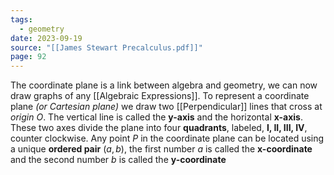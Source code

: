 ```yaml
---
tags:
  - geometry
date: 2023-09-19
source: "[[James Stewart Precalculus.pdf]]"
page: 92
---
```

The coordinate plane is a link between algebra and geometry, we can now draw graphs of any [[Algebraic Expressions]]. To represent a coordinate plane *(or Cartesian plane)* we draw two [[Perpendicular]] lines that cross at *origin $O$*. The vertical line is called the **y-axis** and the horizontal **x-axis**. These two axes divide the plane into four **quadrants**, labeled, **I, II, III, IV**, counter clockwise.
Any point $P$ in the coordinate plane can be located using a unique **ordered pair** $(a, b)$, the first number $a$ is called the **x-coordinate** and the second number $b$ is called the **y-coordinate**